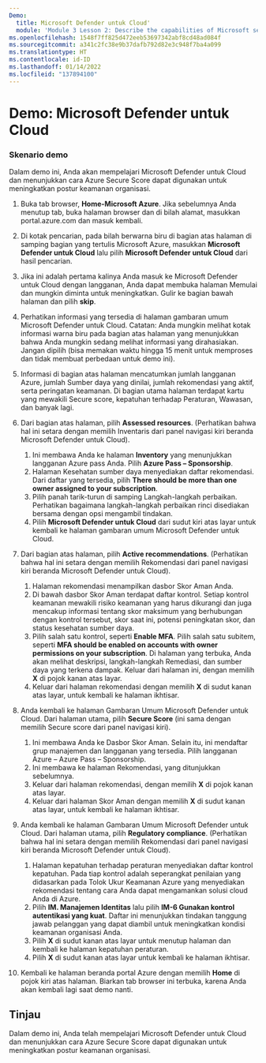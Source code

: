 ```yaml
---
Demo:
  title: Microsoft Defender untuk Cloud'
  module: 'Module 3 Lesson 2: Describe the capabilities of Microsoft security solutions: Describe security management capabilities of Azure'
ms.openlocfilehash: 1548f7ff825d472eeb53697342abf8cd48ad084f
ms.sourcegitcommit: a341c2fc38e9b37dafb792d82e3c948f7ba4a099
ms.translationtype: HT
ms.contentlocale: id-ID
ms.lasthandoff: 01/14/2022
ms.locfileid: "137894100"
---
```

# <a name="demo-microsoft-defender-for-cloud"></a>Demo: Microsoft Defender untuk Cloud

### <a name="demo-scenario"></a>Skenario demo

Dalam demo ini, Anda akan mempelajari Microsoft Defender untuk Cloud dan menunjukkan cara Azure Secure Score dapat digunakan untuk meningkatkan postur keamanan organisasi.

1. Buka tab browser, **Home-Microsoft Azure**.  Jika sebelumnya Anda menutup tab, buka halaman browser dan di bilah alamat, masukkan portal.azure.com dan masuk kembali.

1. Di kotak pencarian, pada bilah berwarna biru di bagian atas halaman di samping bagian yang tertulis Microsoft Azure, masukkan **Microsoft Defender untuk Cloud** lalu pilih **Microsoft Defender untuk Cloud** dari hasil pencarian.

1. Jika ini adalah pertama kalinya Anda masuk ke Microsoft Defender untuk Cloud dengan langganan, Anda dapat membuka halaman Memulai dan mungkin diminta untuk meningkatkan.  Gulir ke bagian bawah halaman dan pilih **skip**.

1. Perhatikan informasi yang tersedia di halaman gambaran umum Microsoft Defender untuk Cloud.  Catatan: Anda mungkin melihat kotak informasi warna biru pada bagian atas halaman yang menunjukkan bahwa Anda mungkin sedang melihat informasi yang dirahasiakan.  Jangan dipilih (bisa memakan waktu hingga 15 menit untuk memproses dan tidak membuat perbedaan untuk demo ini).

1. Informasi di bagian atas halaman mencatumkan jumlah langganan Azure, jumlah Sumber daya yang dinilai, jumlah rekomendasi yang aktif, serta peringatan keamanan.  Di bagian utama halaman terdapat kartu yang mewakili Secure score, kepatuhan terhadap Peraturan, Wawasan, dan banyak lagi.  

1. Dari bagian atas halaman, pilih **Assessed resources**.  (Perhatikan bahwa hal ini setara dengan memilih Inventaris dari panel navigasi kiri beranda Microsoft Defender untuk Cloud).
    1. Ini membawa Anda ke halaman **Inventory** yang menunjukkan langganan Azure pass Anda.  Pilih **Azure Pass – Sponsorship**.
    1. Halaman Kesehatan sumber daya menyediakan daftar rekomendasi.  Dari daftar yang tersedia, pilih **There should be more than one owner assigned to your subscription**.
    1. Pilih panah tarik-turun di samping Langkah-langkah perbaikan. Perhatikan bagaimana langkah-langkah perbaikan rinci disediakan bersama dengan opsi mengambil tindakan.  
    1. Pilih **Microsoft Defender untuk Cloud** dari sudut kiri atas layar untuk kembali ke halaman gambaran umum Microsoft Defender untuk Cloud.

1. Dari bagian atas halaman, pilih **Active recommendations**.  (Perhatikan bahwa hal ini setara dengan memilih Rekomendasi dari panel navigasi kiri beranda Microsoft Defender untuk Cloud).
    1. Halaman rekomendasi menampilkan dasbor Skor Aman Anda.
    1. Di bawah dasbor Skor Aman terdapat daftar kontrol. Setiap kontrol keamanan mewakili risiko keamanan yang harus dikurangi dan juga mencakup informasi tentang skor maksimum yang berhubungan dengan kontrol tersebut, skor saat ini, potensi peningkatan skor, dan status kesehatan sumber daya.  
    1. Pilih salah satu kontrol, seperti **Enable MFA**.  Pilih salah satu subitem, seperti **MFA should be enabled on accounts with owner permissions on your subscription**.  Di halaman yang terbuka, Anda akan melihat deskripsi, langkah-langkah Remediasi, dan sumber daya yang terkena dampak. Keluar dari halaman ini, dengan memilih **X** di pojok kanan atas layar.
    1. Keluar dari halaman rekomendasi dengan memilih **X** di sudut kanan atas layar, untuk kembali ke halaman ikhtisar.

1. Anda kembali ke halaman Gambaran Umum Microsoft Defender untuk Cloud.  Dari halaman utama, pilih **Secure Score** (ini sama dengan memilih Secure score dari panel navigasi kiri).
    1. Ini membawa Anda ke Dasbor Skor Aman.  Selain itu, ini mendaftar grup manajemen dan langganan yang tersedia.  Pilih langganan Azure – Azure Pass – Sponsorship.
    1. Ini membawa ke halaman Rekomendasi, yang ditunjukkan sebelumnya.
    1. Keluar dari halaman rekomendasi, dengan memilih **X** di pojok kanan atas layar.
    1. Keluar dari halaman Skor Aman dengan memilih **X** di sudut kanan atas layar, untuk kembali ke halaman ikhtisar.

1. Anda kembali ke halaman Gambaran Umum Microsoft Defender untuk Cloud.  Dari halaman utama, pilih **Regulatory compliance**. (Perhatikan bahwa hal ini setara dengan memilih Rekomendasi dari panel navigasi kiri beranda Microsoft Defender untuk Cloud).
    1. Halaman kepatuhan terhadap peraturan menyediakan daftar kontrol kepatuhan.  Pada tiap kontrol adalah seperangkat penilaian yang didasarkan pada Tolok Ukur Keamanan Azure yang menyediakan rekomendasi tentang cara Anda dapat mengamankan solusi cloud Anda di Azure.
    1. Pilih **IM. Manajemen Identitas** lalu pilih **IM-6 Gunakan kontrol autentikasi yang kuat**.  Daftar ini menunjukkan tindakan tanggung jawab pelanggan yang dapat diambil untuk meningkatkan kondisi keamanan organisasi Anda.
    1. Pilih **X** di sudut kanan atas layar untuk menutup halaman dan kembali ke halaman kepatuhan peraturan.
    1. Pilih **X** di sudut kanan atas layar untuk kembali ke halaman ikhtisar.

1. Kembali ke halaman beranda portal Azure dengan memilih **Home** di pojok kiri atas halaman.  Biarkan tab browser ini terbuka, karena Anda akan kembali lagi saat demo nanti.

## <a name="review"></a>Tinjau

Dalam demo ini, Anda telah mempelajari Microsoft Defender untuk Cloud dan menunjukkan cara Azure Secure Score dapat digunakan untuk meningkatkan postur keamanan organisasi.

